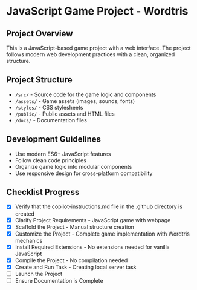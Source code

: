 # JavaScript Game Project - Wordtris

## Project Overview
This is a JavaScript-based game project with a web interface. The project follows modern web development practices with a clean, organized structure.

## Project Structure
- `/src/` - Source code for the game logic and components
- `/assets/` - Game assets (images, sounds, fonts)
- `/styles/` - CSS stylesheets
- `/public/` - Public assets and HTML files
- `/docs/` - Documentation files

## Development Guidelines
- Use modern ES6+ JavaScript features
- Follow clean code principles
- Organize game logic into modular components
- Use responsive design for cross-platform compatibility

## Checklist Progress
- [x] Verify that the copilot-instructions.md file in the .github directory is created
- [x] Clarify Project Requirements - JavaScript game with webpage
- [x] Scaffold the Project - Manual structure creation
- [x] Customize the Project - Complete game implementation with Wordtris mechanics
- [x] Install Required Extensions - No extensions needed for vanilla JavaScript
- [x] Compile the Project - No compilation needed
- [x] Create and Run Task - Creating local server task
- [ ] Launch the Project
- [ ] Ensure Documentation is Complete
